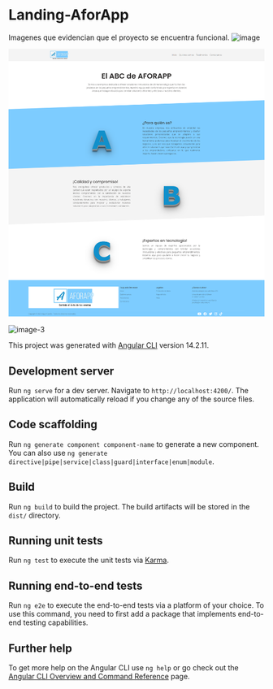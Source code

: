 # Landing-AforApp

Imagenes que evidencian que el proyecto se encuentra funcional.
![image](https://github.com/McastilloA/landing-AforApp/assets/43456634/6df1b192-d4a6-4171-931e-779e4756a545)

![image](./src/assets/img/image-2.png)

![image-3](https://github.com/McastilloA/landing-AforApp/assets/43456634/ba9f66fd-aa17-465f-92fe-a0f6b834169c)


This project was generated with [Angular CLI](https://github.com/angular/angular-cli) version 14.2.11.

## Development server

Run `ng serve` for a dev server. Navigate to `http://localhost:4200/`. The application will automatically reload if you change any of the source files.

## Code scaffolding

Run `ng generate component component-name` to generate a new component. You can also use `ng generate directive|pipe|service|class|guard|interface|enum|module`.

## Build

Run `ng build` to build the project. The build artifacts will be stored in the `dist/` directory.

## Running unit tests

Run `ng test` to execute the unit tests via [Karma](https://karma-runner.github.io).

## Running end-to-end tests

Run `ng e2e` to execute the end-to-end tests via a platform of your choice. To use this command, you need to first add a package that implements end-to-end testing capabilities.

## Further help

To get more help on the Angular CLI use `ng help` or go check out the [Angular CLI Overview and Command Reference](https://angular.io/cli) page.
